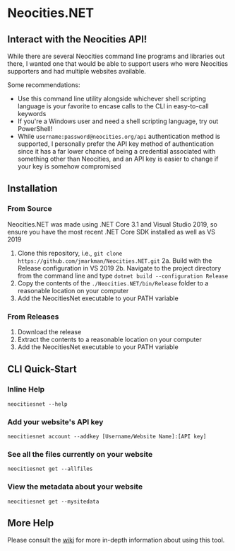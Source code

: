 ﻿# Neocities.NET

## Interact with the Neocities API!

While there are several Neocities command line programs and libraries out there, I wanted one that would be able to support users who were Neocities supporters and had multiple websites available.

Some recommendations:

- Use this command line utility alongside whichever shell scripting language is your favorite to encase calls to the CLI in easy-to-call keywords
- If you're a Windows user and need a shell scripting language, try out PowerShell!
- While `username:password@neocities.org/api` authentication method is supported, I personally prefer the API key method of authentication since it has a far lower chance of being a credential associated with something other than Neocities, and an API key is easier to change if your key is somehow compromised

## Installation

### From Source

Neocities.NET was made using .NET Core 3.1 and Visual Studio 2019, so ensure you have the most recent .NET Core SDK installed as well as VS 2019

1. Clone this repository, i.e., `git clone https://github.com/jmarkman/Neocities.NET.git`
2a. Build with the Release configuration in VS 2019
2b. Navigate to the project directory from the command line and type `dotnet build --configuration Release`
3. Copy the contents of the `./Neocities.NET/bin/Release` folder to a reasonable location on your computer
4. Add the NeocitiesNet executable to your PATH variable

### From Releases

1. Download the release
2. Extract the contents to a reasonable location on your computer
3. Add the NeocitiesNet executable to your PATH variable

## CLI Quick-Start

### Inline Help

`neocitiesnet --help`

### Add your website's API key

`neocitiesnet account --addkey [Username/Website Name]:[API key]`

### See all the files currently on your website

`neocitiesnet get --allfiles`

### View the metadata about your website

`neocitiesnet get --mysitedata`

## More Help

Please consult the [wiki](https://github.com/jmarkman/Neocities.NET/wiki) for more in-depth information about using this tool.
